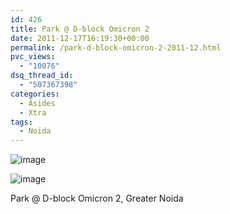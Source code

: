 ```yaml
---
id: 426
title: Park @ D-block Omicron 2
date: 2011-12-17T16:19:30+00:00
permalink: /park-d-block-omicron-2-2011-12.html
pvc_views:
  - "10076"
dsq_thread_id:
  - "507367398"
categories:
  - Asides
  - Xtra
tags:
  - Noida
---
```

![image](http://www.prashantparashar.com/wp-content/uploads/2011/12/wpid-IMG_20111217_125500.jpg)

![image](http://www.prashantparashar.com/wp-content/uploads/2011/12/wpid-IMG_20111217_125456.jpg)

Park @ D-block Omicron 2, Greater Noida
